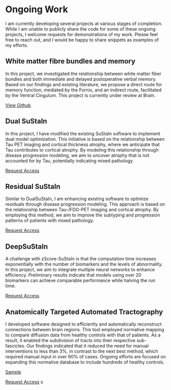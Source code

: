 # Ongoing Work

<p> I am currently developing several projects at various stages of completion. While I am unable to publicly share the code for some of these ongoing projects, I welcome requests for demonstrations of my work. Please feel free to reach out, and I would be happy to share snippets as examples of my efforts.</p>

## White matter fibre bundles and memory 
<p> In this project, we investigated the relationship between white matter fiber bundles and both immediate and delayed postoperative verbal memory. Based on our findings and existing literature, we propose a direct route for memory function, mediated by the Fornix, and an indirect route, facilitated by the Ventral Cingulum. This project is currently under review at Brain. </p>

[View Github](https://github.com/lbinding/MemoryPaper)

## Dual SuStaIn 
<p> In this project, I have modified the existing SuStaIn software to implement dual model optimization. This initiative is based on the relationship between Tau PET imaging and cortical thickness atrophy, where we anticipate that Tau contributes to cortical atrophy. By modeling this relationship through disease progression modeling, we aim to uncover atrophy that is not accounted for by Tau, potentially indicating mixed pathology.</p>

[Request Access](mailto:lawrence.binding@outlook.com)


## Residual SuStaIn
<p> Similar to DualSuStaIn, I am enhancing existing software to optimize residuals through disease progression modeling. This approach is based on the relationship between Tau-/FDG-PET imaging and cortical atrophy. By employing this method, we aim to improve the subtyping and progression patterns of patients with mixed pathology. </p>

[Request Access](mailto:lawrence.binding@outlook.com)

## DeepSuStaIn 
<p> A challenge with zScore-SuStaIn is that the computation time increases exponentially with the number of biomarkers and the levels of abnormality. In this project, we aim to integrate multiple neural networks to enhance efficiency. Preliminary results indicate that models using over 20 biomarkers can achieve comparable performance while halving the run time.</p>

[Request Access](mailto:lawrence.binding@outlook.com)

## Anatomically Targeted Automated Tractography
<p> I developed software designed to efficiently and automatically reconstruct connections between brain regions. This tool employed normative mapping to compare diffusion data from healthy controls with that of patients. As a result, it enabled the subdivision of tracts into their respective sub-fascicles. Our findings indicated that it reduced the need for manual interventions to less than 3%, in contrast to the next best method, which required manual input in over 60% of cases. Ongoing efforts are focused on expanding this normative database to include hundreds of healthy controls.</p>

[Sample](https://github.com/lbinding/MemoryPaper)


[Request Access](mailto:lawrence.binding@outlook.com)
s